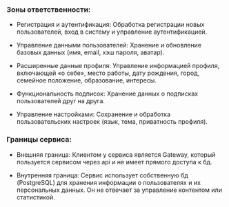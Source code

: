 ### Зоны ответственности:
- Регистрация и аутентификация:
Обработка регистрации новых пользователей, вход в систему и управление аутентификацией.

- Управление данными пользователей:
Хранение и обновление базовых данных (имя, email, хэш пароля, аватар).

- Расширенные данные профиля:
Управление информацией профиля, включающей «о себе», место работы, дату рождения, город, семейное положение, образование, интересы.

- Функциональность подписок:
Хранение данных о подписках пользователей друг на друга.

- Управление настройками:
Сохранение и обработка пользовательских настроек (язык, тема, приватность профиля).

### Границы сервиса:
- Внешняя граница: Клиентом у сервиса является Gateway, который пользуется сервисом через api и не имеет прямого доступа к бд.

- Внутренняя граница:
Сервис использует собственную бд (PostgreSQL) для хранения информации о пользователях и их персональных данных. Он не отвечает за управление контентом или статистикой.